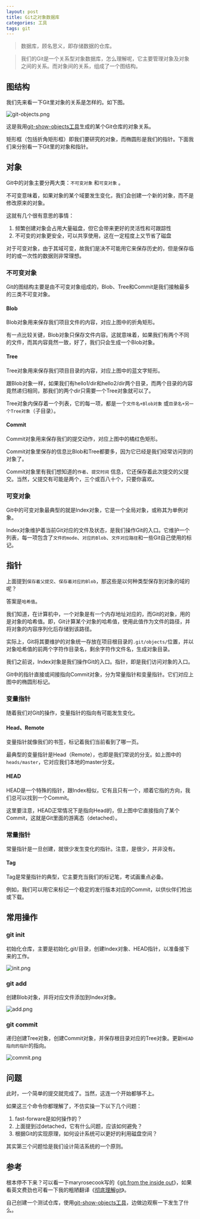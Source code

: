 ```yaml
---
layout: post
title: Git之对象数据库
categories: 工具
tags: git
---
```


> 数据库，顾名思义，即存储数据的仓库。

> 我们的Git是一个关系型对象数据库，怎么理解呢，它主要管理对象及对象之间的关系。而对象间的关系，组成了一个图结构。

## 图结构

我们先来看一下Git里对象的关系是怎样的。如下图。

![git-objects.png](https://raw.githubusercontent.com/pysnow530/git-show-objects/master/snapshot/objects.png)

这是我用[git-show-objects工具](https://github.com/pysnow530/git-show-objects)生成的某个Git仓库的对象关系。

矩形框（包括折角矩形框）即我们要研究的对象，而椭圆形是我们的指针。下面我们来分别看一下Git里的对象和指针。

## 对象

Git中的对象主要分两大类：`不可变对象` 和`可变对象` 。

不可变意味着，如果对象的某个域要发生变化，我们会创建一个新的对象，而不是修改原来的对象。

这就有几个很有意思的事情：

1. 频繁创建对象会占用大量磁盘，但它会带来更好的灵活性和可跟踪性
2. 不可变的对象更安全，可以共享使用，这在一定程度上又节省了磁盘

对于可变对象，由于其域可变，故我们是决不可能用它来保存历史的，但是保存临时的或一次性的数据则非常理想。

### 不可变对象

Git的图结构主要是由不可变对象组成的，Blob、Tree和Commit是我们接触最多的三类不可变对象。

#### Blob

Blob对象用来保存我们项目文件的内容，对应上图中的折角矩形。

有一点比较关键，Blob对象只保存文件内容。这就意味着，如果我们有两个不同的文件，而其内容竟然一致，好了，我们只会生成一个Blob对象。

#### Tree

Tree对象用来保存我们项目目录的内容，对应上图中的蓝文字矩形。

跟Blob对象一样，如果我们有hello1/dir和hello2/dir两个目录，而两个目录的内容竟然递归相同，那我们的两个dir只需要一个Tree对象就可以了。

Tree对象内保存着一个列表，它的每一项，都是一个`文件名+Blob对象` 或`目录名+另一个Tree对象`（子目录）。

#### Commit

Commit对象用来保存我们的提交动作，对应上图中的橘红色矩形。

Commit对象里保存的信息比Blob和Tree都要多，因为它已经是我们经常访问到的对象了。

Commit对象里有我们想知道的`作者`、`提交时间` 信息，它还保存着此次提交的父提交。当然，父提交有可能是两个，三个或百八十个，只要你喜欢。

### 可变对象

Git中的可变对象最典型的就是Index对象，它是一个全局对象，或称其为单例对象。

Index对象维护着当前Git对应的文件及状态，是我们操作Git的入口。它维护一个列表，每一项包含了`文件的mode`、`对应的Blob`、`文件对应路径`和一些Git自己使用的标记。

## 指针

上面提到`保存着父提交`、`保存着对应的Blob`，那这些是以何种类型保存到对象的域的呢？

答案是`哈希值`。

我们知道，在计算机中，一个对象是有一个内存地址对应的，而Git的对象，用的是对象的哈希值。即，Git计算某个对象的哈希值，使用此值作为文件的路径，并将对象的内容序列化后存储到该路径。

实际上，Git将其要维护的对象统一存放在项目根目录的`.git/objects/`位置，并以对象哈希值的前两个字符作目录名，剩余字符作文件名，生成对象目录。

我们之前说，Index对象是我们操作Git的入口。指针，即是我们访问对象的入口。

Git中的指针直接或间接指向Commit对象，分为常量指针和变量指针。它们对应上图中的椭圆形标记。

### 变量指针

随着我们对Git的操作，变量指针的指向有可能发生变化。

#### Head、Remote

变量指针就像我们的书签，标记着我们当前看到了哪一页。

最典型的变量指针是Head（Remote），也即是我们常说的分支。如上图中的`heads/master`，它对应我们本地的master分支。

#### HEAD

HEAD是一个特殊的指针，跟Index相似，它有且只有一个，顺着它指的方向，我们总可以找到一个Commit。

这里要注意，HEAD正常情况下是指向Head的，但上图中它直接指向了某个Commit，这就是Git里面的游离态（detached）。

### 常量指针

常量指针是一旦创建，就很少发生变化的指针。注意，是很少，并非没有。

#### Tag

Tag是常量指针的典型，它主要充当我们的标记笔，考试画重点必备。

例如，我们可以用它来标记一个稳定的发行版本对应的Commit，以供伙伴们检出或下载。

## 常用操作

### git init

初始化仓库，主要是初始化.git/目录，创建Index对象、HEAD指针，以准备接下来的工作。

![init.png](/public/img/git-object-db/init.png)

### git add

创建Blob对象，并将对应文件添加到Index对象。

![add.png](/public/img/git-object-db/add.png)

### git commit

递归创建Tree对象，创建Commit对象，并保存根目录对应的Tree对象。更新`HEAD指向的指针`的指向。

![commit.png](/public/img/git-object-db/commit.png)

## 问题

此时，一个简单的提交就完成了。当然，这连一个开始都够不上。

如果这三个命令你都理解了，不仿实操一下以下几个问题：

1. fast-forware是如何操作的？
2. 上面提到过detached，它有什么问题，应该如何避免？
3. 根据Git的实现原理，如何设计系统可以更好的利用磁盘空间？

其实第三个问题恰是我们设计简洁系统的一个原则。

## 参考

根本停不下来？可以看一下maryrosecook写的《[git from the inside out](https://maryrosecook.com/blog/post/git-from-the-inside-out)》，如果看英文费劲也可看一下我的粗陋翻译《[彻底理解git](https://github.com/pysnow530/git-from-the-inside-out)》。

自己创建一个测试仓库，使用[git-show-objects工具](https://github.com/pysnow530/git-show-objects)，边做边观察一下发生了什么。
